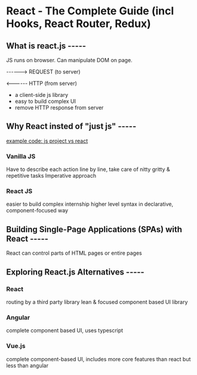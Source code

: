 # React - The Complete Guide (incl Hooks, React Router, Redux)


## What is react.js -----
JS runs on  browser. Can manipulate DOM on page.

 ------> REQUEST (to server)

 <------ HTTP (from server)


* a client-side js library
* easy to build complex UI
* remove HTTP response from server


## Why React insted of "just js" -----

[example code: js project vs react](https://github.com/academind/react-complete-guide-code/tree/01-getting-started/code/react-vs-vanilla-js-example)

### Vanilla JS
Have to describe each action line by line, take care of nitty gritty & repetitive tasks
Imperative approach

### React JS
easier to build complex internship
higher level syntax in declarative, component-focused way


## Building Single-Page Applications (SPAs) with React -----

React can control parts of HTML pages or entire pages


## Exploring React.js Alternatives -----

### React
routing by a third party library
lean & focused component based UI library

### Angular
complete component based UI, uses typescript

### Vue.js
complete component-based UI, includes more core features than react but less than angular
